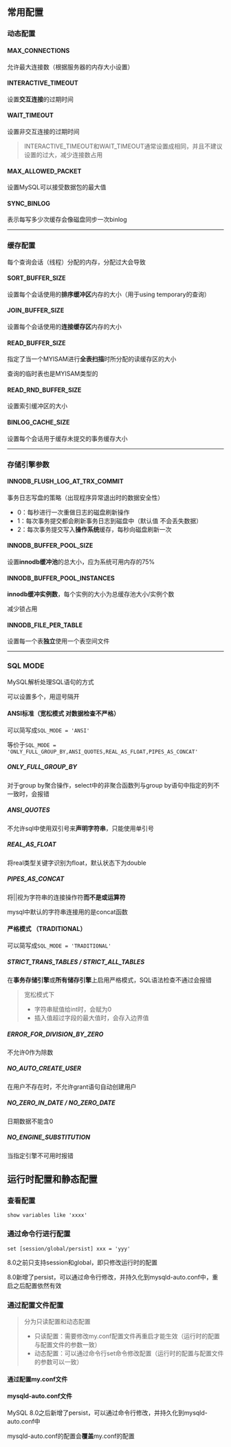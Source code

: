 ## 常用配置

### 动态配置

#### MAX_CONNECTIONS

允许最大连接数（根据服务器的内存大小设置）

#### INTERACTIVE_TIMEOUT

设置**交互连接**的过期时间

#### WAIT_TIMEOUT

设置非交互连接的过期时间

> INTERACTIVE_TIMEOUT和WAIT_TIMEOUT通常设置成相同，并且不建议设置的过大，减少连接数占用

#### MAX_ALLOWED_PACKET

设置MySQL可以接受数据包的最大值

#### SYNC_BINLOG

表示每写多少次缓存会像磁盘同步一次binlog

------

### 缓存配置

每个查询会话（线程）分配的内存，分配过大会导致

#### SORT_BUFFER_SIZE

设置每个会话使用的**排序缓冲区**内存的大小（用于using temporary的查询）

#### JOIN_BUFFER_SIZE

设置每个会话使用的**连接缓存区**内存的大小

#### READ_BUFFER_SIZE

指定了当一个MYISAM进行**全表扫描**时所分配的读缓存区的大小

查询的临时表也是MYISAM类型的

#### READ_RND_BUFFER_SIZE

设置索引缓冲区的大小

#### BINLOG_CACHE_SIZE

设置每个会话用于缓存未提交的事务缓存大小

------

### 存储引擎参数

#### INNODB_FLUSH_LOG_AT_TRX_COMMIT

事务日志写盘的策略（出现程序异常退出时的数据安全性）

- 0：每秒进行一次重做日志的磁盘刷新操作
- 1：每次事务提交都会刷新事务日志到磁盘中（默认值 不会丢失数据）
- 2：每次事务提交写入**操作系统**缓存，每秒向磁盘刷新一次

#### INNODB_BUFFER_POOL_SIZE

设置**innodb缓冲池**的总大小，应为系统可用内存的75%

#### INNODB_BUFFER_POOL_INSTANCES

**innodb缓冲实例数**，每个实例的大小为总缓存池大小/实例个数

减少锁占用

#### INNODB_FILE_PER_TABLE

设置每一个表**独立**使用一个表空间文件

------

### SQL MODE

MySQL解析处理SQL语句的方式

可以设置多个，用逗号隔开

#### ANSI标准（宽松模式 对数据检查不严格）

可以简写成`SQL_MODE = 'ANSI'`

等价于`SQL_MODE = 'ONLY_FULL_GROUP_BY,ANSI_QUOTES,REAL_AS_FLOAT,PIPES_AS_CONCAT'`

##### ONLY_FULL_GROUP_BY

对于group by聚合操作，select中的非聚合函数列与group by语句中指定的列不一致时，会报错

##### ANSI_QUOTES

不允许sql中使用双引号来**声明字符串**，只能使用单引号

##### REAL_AS_FLOAT

将real类型关键字识别为float，默认状态下为double

##### PIPES_AS_CONCAT

将||视为字符串的连接操作符**而不是或运算符**

mysql中默认的字符串连接用的是concat函数 

#### 严格模式 （TRADITIONAL）

可以简写成`SQL_MODE = 'TRADITIONAL'`

##### STRICT_TRANS_TABLES / STRICT_ALL_TABLES

在**事务存储引擎**或**所有储存引擎**上启用严格模式，SQL语法检查不通过会报错

> 宽松模式下
>
> - 字符串赋值给int时，会赋为0
> - 插入值超过字段的最大值时，会存入边界值

##### ERROR_FOR_DIVISION_BY_ZERO

不允许0作为除数

##### NO_AUTO_CREATE_USER

在用户不存在时，不允许grant语句自动创建用户

##### NO_ZERO_IN_DATE / NO_ZERO_DATE 

日期数据不能含0

##### NO_ENGINE_SUBSTITUTION

当指定引擎不可用时报错

## 运行时配置和静态配置

### 查看配置

`show variables like 'xxxx'`

### 通过命令行进行配置

`set [session/global/persist] xxx = 'yyy'`

8.0之前只支持session和global，即只修改运行时的配置

8.0新增了persist，可以通过命令行修改，并持久化到mysqld-auto.conf中，重启之后配置依然有效

### 通过配置文件配置

> 分为只读配置和动态配置
>
> - 只读配置：需要修改my.conf配置文件再重启才能生效（运行时的配置与配置文件的参数一致）
> - 动态配置：可以通过命令行set命令修改配置（运行时的配置与配置文件的参数可以一致）

#### 通过配置my.conf文件



#### mysqld-auto.conf文件

MySQL 8.0之后新增了persist，可以通过命令行修改，并持久化到mysqld-auto.conf中

mysqld-auto.conf的配置会**覆盖**my.conf的配置